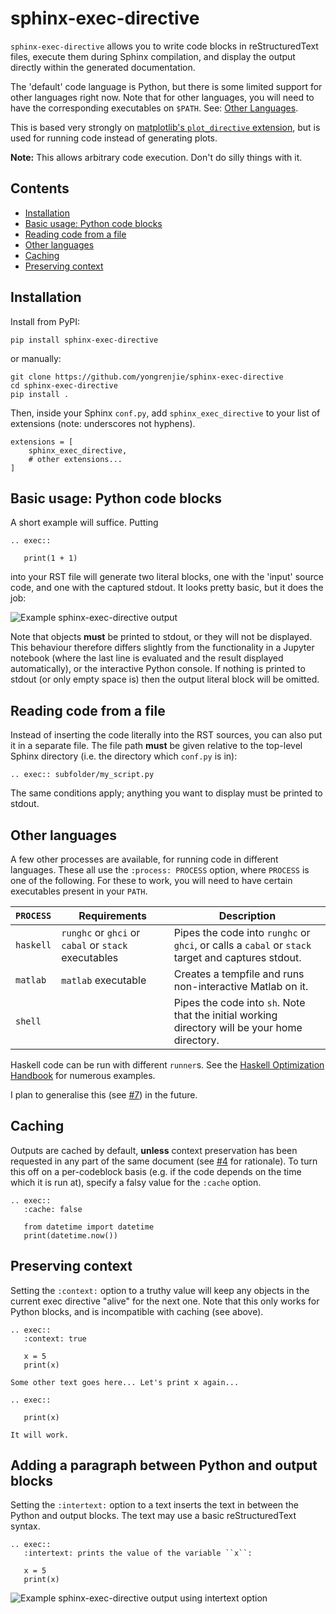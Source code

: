 # sphinx-exec-directive

`sphinx-exec-directive` allows you to write code blocks in reStructuredText files, execute them during Sphinx compilation, and display the output directly within the generated documentation.

The 'default' code language is Python, but there is some limited support for other languages right now.
Note that for other languages, you will need to have the corresponding executables on `$PATH`.
See: [Other Languages](#other-languages).

This is based very strongly on [matplotlib's `plot_directive` extension](https://matplotlib.org/stable/api/sphinxext_plot_directive_api.html?highlight=plot%20directive#module-matplotlib.sphinxext.plot_directive), but is used for running code instead of generating plots.

**Note:** This allows arbitrary code execution. Don't do silly things with it.

## Contents

 - [Installation](#installation)
 - [Basic usage: Python code blocks](#basic-usage-python-code-blocks)
 - [Reading code from a file](#reading-code-from-a-file)
 - [Other languages](#other-languages)
 - [Caching](#caching)
 - [Preserving context](#preserving-context)


## Installation

Install from PyPI:

```
pip install sphinx-exec-directive
```

or manually:

```
git clone https://github.com/yongrenjie/sphinx-exec-directive
cd sphinx-exec-directive
pip install .
```

Then, inside your Sphinx `conf.py`, add `sphinx_exec_directive` to your list of extensions (note: underscores not hyphens).

```
extensions = [
    sphinx_exec_directive,
    # other extensions...
]
```


## Basic usage: Python code blocks

A short example will suffice. Putting

```
.. exec::
   
   print(1 + 1)
```

into your RST file will generate two literal blocks, one with the 'input' source code, and one with the captured stdout.
It looks pretty basic, but it does the job:

![Example sphinx-exec-directive output](https://i.stack.imgur.com/5sVSS.png)

Note that objects **must** be printed to stdout, or they will not be displayed.
This behaviour therefore differs slightly from the functionality in a Jupyter notebook (where the last line is evaluated and the result displayed automatically), or the interactive Python console.
If nothing is printed to stdout (or only empty space is) then the output literal block will be omitted.

## Reading code from a file

Instead of inserting the code literally into the RST sources, you can also put it in a separate file.
The file path **must** be given relative to the top-level Sphinx directory (i.e. the directory which `conf.py` is in):

```
.. exec:: subfolder/my_script.py
```

The same conditions apply; anything you want to display must be printed to stdout.

## Other languages

A few other processes are available, for running code in different languages.
These all use the `:process: PROCESS` option, where `PROCESS` is one of the following.
For these to work, you will need to have certain executables present in your `PATH`.

| `PROCESS` | Requirements | Description |
| --------- | ------------ | ----------- |
| `haskell` | `runghc` or `ghci` or `cabal` or `stack` executables | Pipes the code into `runghc` or `ghci`, or calls a `cabal` or `stack` target and captures stdout. 
| `matlab`  | `matlab` executable | Creates a tempfile and runs non-interactive Matlab on it. |
| `shell`   |                     | Pipes the code into `sh`. Note that the initial working directory will be your home directory. |

Haskell code can be run with different `runner`s. See the [Haskell Optimization Handbook](https://github.com/input-output-hk/hs-opt-handbook.github.io) for numerous examples.

I plan to generalise this (see [#7](https://github.com/yongrenjie/sphinx-exec-directive/issues/7)) in the future.

## Caching

Outputs are cached by default, **unless** context preservation has been requested in any part of the same document (see [#4](https://github.com/yongrenjie/sphinx-exec-directive/issues/4) for rationale).
To turn this off on a per-codeblock basis (e.g. if the code depends on the time which it is run at), specify a falsy value for the `:cache` option.

```
.. exec::
   :cache: false
   
   from datetime import datetime
   print(datetime.now())
```

## Preserving context

Setting the `:context:` option to a truthy value will keep any objects in the current exec directive "alive" for the next one.
Note that this only works for Python blocks, and is incompatible with caching (see above).

```
.. exec::
   :context: true

   x = 5
   print(x)

Some other text goes here... Let's print x again...

.. exec::

   print(x)

It will work.

```

## Adding a paragraph between Python and output blocks

Setting the `:intertext:` option to a text inserts the text in between the Python and output blocks.
The text may use a basic reStructuredText syntax.

```
.. exec::
   :intertext: prints the value of the variable ``x``:

   x = 5
   print(x)
```

<!-- generate image for this -->
![Example sphinx-exec-directive output using intertext option](https://i.stack.imgur.com/FdvRm.png)
